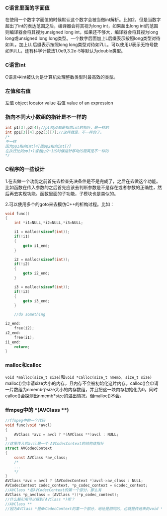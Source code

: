 ### C语言里面的字面值
在使用一个数字字面值的时候默认这个数字会被当做int解析。比如2，但是当数字超出了int的表达范围之后，编译器会将其视为long int，如果超出long int的范围则编译器会将其视为unsigned long int，如果还不够大，编译器会将其视为long long或unsigned long long类型。一个数字后面加上L后缀表示按照long类型对待如3L，加上LL后缀表示按照long long类型对待如7LL。可以使用U表示无符号数如9ULL。还有科学计数法1.0e9,3.2e-5等默认为double类型。

### C语言int
C语言中int被认为是计算机处理整数类型时最高效的类型。

### 左值和右值
左值 object locator value
右值 value of an expression

### 指向不同大小数组的指针是不一样的
```c
int p1[3],p2[4];//p1和p2都是指向int的指针，是一样的
int pp1[3][4],pp2[3][7];//这样就是，不一样的了。
/*
不一样
因为pp1指向int[4]而pp2指向int[7]
在执行比如pp1+1或者pp2+1的时候指针移动的距离是不一样的
*/
```

### C程序的一些设计
1.在去做一个功能之前首先去检查先决条件是不是完成了，之后在去做这个功能。比如函数在传入参数的之后首先应该去判断参数是不是存在或者参数的正确性，然后再去实现功能。函数里面的子功能，子模块也是类似的。

2.可以使用多个的goto来去模仿C++的析构过程。比如：
```C
void func()
{
    int *i1=NULL,*i2=NULL,*i3=NULL;

    i1 = malloc(sizeof(int));
    if(!i1)
    {
        goto i1_end; 
    }

    i2 = malloc(sizeof(int));
    if(!i2)
    {
        goto i2_end; 
    }

    i3 = malloc(sizeof(int));
    if(!i3)
    {
        goto i3_end; 
    }

    //do something

i3_end:
    free(i2);
i2_end:
    free(i1);
i1_end:
    return;
}
```

### malloc和calloc
`void *malloc(size_t size)`和`void *calloc(size_t nmemb, size_t size)`
malloc()会申请size大小的内存，且内存不会被初始化这片内存。calloc()会申请一片数组为nmemb个size大小的内存数组，并且把这一块内存初始化为0。同时calloc()会探测出nmemb*size的溢出情况，但malloc()不会。

### ffmpeg中的 *(AVClass **)
```C
//ffmpeg中的一个代码
void func(void *avcl)
{
    AVClass *avc = avcl ? *(AVClass **)avcl : NULL;
}
//这里传入的avcl是一个 AVCodecContext的结构体指针
struct AVCodecContext
{
    const AVClass *av_class;
    /*
    ...
    */ 
}
AVClass *avc = avcl ? (AVCodecContext *)avcl->av_class : NULL;
AVCodecContext codec_context, *p_codec_context = &codec_context;
//AVClass *是AVCodecContext的第一个部分，那么有
AVClass *p_avclass = (AVClass *)(*p_codec_context);
//什么解引用可以得到(AVClass *)呢？
//AVClass **
//因为AVClass *是AVCodecContext的第一个部分，地址是相同的，也就是传进来的void *avcl其实就是&(AVClass *)。所以有了上面的代码。
```

